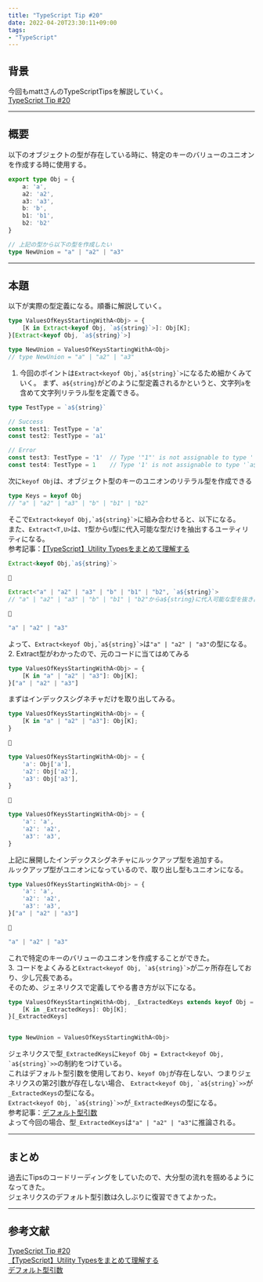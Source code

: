 ```yaml
---
title: "TypeScript Tip #20"
date: 2022-04-20T23:30:11+09:00
tags: 
- "TypeScript"
---
```

## 背景
今回もmattさんのTypeScriptTipsを解説していく。  
<a href="https://twitter.com/mpocock1/status/1516755042816172042" target="_blank">TypeScript Tip #20</a>

---
## 概要
以下のオブジェクトの型が存在している時に、特定のキーのバリューのユニオンを作成する時に使用する。
```typescript
export type Obj = {
    a: 'a',
    a2: 'a2',
    a3: 'a3',
    b: 'b',
    b1: 'b1',
    b2: 'b2'
}

// 上記の型から以下の型を作成したい
type NewUnion = "a" | "a2" | "a3"
```
---
## 本題
以下が実際の型定義になる。順番に解説していく。
```typescript
type ValuesOfKeysStartingWithA<Obj> = {
    [K in Extract<keyof Obj, `a${string}`>]: Obj[K];
}[Extract<keyof Obj, `a${string}`>]

type NewUnion = ValuesOfKeysStartingWithA<Obj>
// type NewUnion = "a" | "a2" | "a3"
```
1. 今回のポイントは``Extract<keyof Obj,`a${string}`>``になるため細かくみていく。
まず、`a${string}`がどのように型定義されるかというと、文字列`a`を含めて文字列リテラル型を定義できる。
```typescript
type TestType = `a${string}`

// Success
const test1: TestType = 'a'
const test2: TestType = 'a1'

// Error
const test3: TestType = '1'  // Type '"1"' is not assignable to type '`a${string}`'.
const test4: TestType = 1    // Type '1' is not assignable to type '`a${string}`'.
```
次に`keyof Obj`は、オブジェクト型のキーのユニオンのリテラル型を作成できる
```typescript
type Keys = keyof Obj
// "a" | "a2" | "a3" | "b" | "b1" | "b2"
```
そこで``Extract<keyof Obj,`a${string}`>``に組み合わせると、以下になる。     
また、`Extract<T,U>`は、`T`型から`U`型に代入可能な型だけを抽出するユーティリティになる。  
参考記事：<a href="https://qiita.com/k-penguin-sato/items/e2791d7a57e96f6144e5#extracttu" target="_blank">【TypeScript】Utility Typesをまとめて理解する</a>
```typescript
Extract<keyof Obj,`a${string}`>
    
🔽

Extract<"a" | "a2" | "a3" | "b" | "b1" | "b2", `a${string}`>
// "a" | "a2" | "a3" | "b" | "b1" | "b2"からa${string}に代入可能な型を抜き出す

🔽

"a" | "a2" | "a3"
```
よって、``Extract<keyof Obj,`a${string}`>``は`"a" | "a2" | "a3"`の型になる。
2. Extract型がわかったので、元のコードに当てはめてみる
```typescript
type ValuesOfKeysStartingWithA<Obj> = {
    [K in "a" | "a2" | "a3"]: Obj[K];
}["a" | "a2" | "a3"]
```
まずはインデックスシグネチャだけを取り出してみる。
```typescript
type ValuesOfKeysStartingWithA<Obj> = {
    [K in "a" | "a2" | "a3"]: Obj[K];
}

🔽

type ValuesOfKeysStartingWithA<Obj> = {
    'a': Obj['a'],
    'a2': Obj['a2'],
    'a3': Obj['a3'],
}

🔽

type ValuesOfKeysStartingWithA<Obj> = {
    'a': 'a',
    'a2': 'a2',
    'a3': 'a3',
}
```
上記に展開したインデックスシグネチャにルックアップ型を追加する。  
ルックアップ型がユニオンになっているので、取り出し型もユニオンになる。
```typescript
type ValuesOfKeysStartingWithA<Obj> = {
    'a': 'a',
    'a2': 'a2',
    'a3': 'a3',
}["a" | "a2" | "a3"]

🔽

"a" | "a2" | "a3"
```
これで特定のキーのバリューのユニオンを作成することができた。  
3. コードをよくみると``Extract<keyof Obj, `a${string}`>``が二ヶ所存在しており、少し冗長である。  
そのため、ジェネリクスで定義してやる書き方が以下になる。
```typescript
type ValuesOfKeysStartingWithA<Obj, _ExtractedKeys extends keyof Obj = Extract<keyof Obj, `a${string}`>> = {
    [K in _ExtractedKeys]: Obj[K];
}[_ExtractedKeys]


type NewUnion = ValuesOfKeysStartingWithA<Obj>
```
ジェネリクスで型`_ExtractedKeys`に``keyof Obj = Extract<keyof Obj, `a${string}`>>``の制約をつけている。  
これはデフォルト型引数を使用しており、`keyof Obj`が存在しない、つまりジェネリクスの第2引数が存在しない場合、
``Extract<keyof Obj, `a${string}`>>``が``_ExtractedKeys``の型になる。  
``Extract<keyof Obj, `a${string}`>>``が``_ExtractedKeys``の型になる。  
参考記事：<a href="https://typescriptbook.jp/reference/generics/default-type-parameter" target="_blank">デフォルト型引数</a>  
よって今回の場合、型`_ExtractedKeys`は`"a" | "a2" | "a3"`に推論される。

---
## まとめ
過去にTipsのコードリーディングをしていたので、大分型の流れを掴めるようになってきた。  
ジェネリクスのデフォルト型引数は久しぶりに復習できてよかった。

---
## 参考文献
<a href="https://twitter.com/mpocock1/status/1516755042816172042" target="_blank">TypeScript Tip #20</a>  
<a href="https://qiita.com/k-penguin-sato/items/e2791d7a57e96f6144e5#extracttu" target="_blank">【TypeScript】Utility Typesをまとめて理解する</a>  
<a href="https://typescriptbook.jp/reference/generics/default-type-parameter" target="_blank">デフォルト型引数</a>

